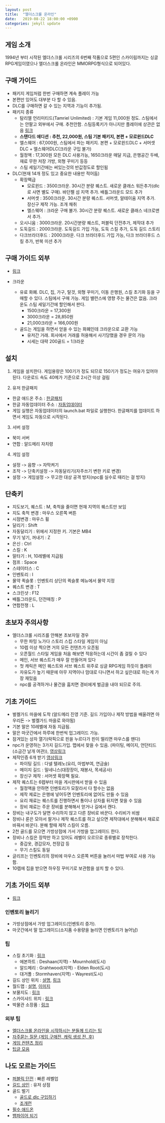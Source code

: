 ```yaml
---
layout: post
title:  "엘더스크롤 온라인"
date:   2019-08-22 18:00:00 +0900
categories: jekyll update
---
```


## 게임 소개

1994년 부터 시작된 엘더스크롤 시리즈의 6번째 작품으로 5편인 스카이림까지는 싱글 RPG게임이였으나 
엘더스크롤 온라인은 MMORPG형식으로 되어있다.

## 구매 가이드

- 패키지 게임처럼 한번 구매하면 계속 플레이 가능
- 본편만 있어도 대부분 다 할 수 있음.
- DLC를 구매하면 갈 수 있는 지역과 기능이 추가됨. 
- 패키지 종류
  - 탐리엘 언리미티드(Tamriel Unlimited) : 기본 게임 11,000원 정도. 스팀에서는 안팔고 외부에서 구매. 추천안함. 스팀등록키가 아니지만 플레이에 상관은 없음 [링크](https://www.cdkeys.com/pc/games/elder-scrolls-online-tamriel-unlimited-multiple-windows-and-mac-pc-cd-key)
  - **스탠다드 에디션 : 추천, 22,000원, 스팀 기본 패키지, 본편 + 모로윈드DLC**
  - 엘스웨어 : 67,000원, 스팀에서 파는 패키지. 본편 + 모로윈드DLC + 서머셋DLC + 엘스웨어DLC(크라운 구입 불가)
  - 월정액 : 17,300원 모든 DLC 사용가능, 1650크라운 매달 지급, 은행공간 두배, 재료 무한 저장 가방, 외형 꾸미기 등등  
  - 스팀 세일기간에는 써있는것의 반값정도로 할인됨
- DLC(현재 14개 정도 있고 중요한 내용만 적어둠)
  - 확장팩급
    - 모로윈드 : 3500크라운. 30시간 분량 퀘스트. 새로운 클래스 워든추가(dlc로 사면 별도 구매). 바던펠 섬 지역 추가. 배틀그라운드 모드 추가
    - 서머셋 : 3500크라운. 30시간 분량 퀘스트. 서머셋, 알테이움 지역 추가. 장신구 제작 가능. 조개 채취
    - 엘스웨어 : 크라운 구매 불가.  30시간 분량 퀘스트. 새로운 클래스 네크로맨서 추가.
  - 오시니움 : 3000크라운. 20시간분량 퀘스트, 퍼블릭 던전추가, 제작대 추가
  - 도둑길드 : 2000크라운. 도둑길드 가입 가능, 도둑 스킬 추가, 도둑 길드 스토리
  - 다크브라더후드 : 2000크라운. 다크 브라더후드 가입 가능, 다크 브라더후드 스킬 추가, 반복 미션 추가

## 구매 가이드 외부

- [링크](https://gall.dcinside.com/mgallery/board/view?id=eso&no=17912)


- 크라운
  - 유료 화폐. DLC, 집, 가구, 탈것, 외형 꾸미기, 이동 은행원, 스킬 초기화 등을 구매할 수 있다. 스팀에서 구매 가능. 게임 밸런스에 영향 주는 물건은 없음. 크라운도 스팀 세일기간에 할인해서 판다.
    - 1500크라운 = 17,300원
    - 3000크라운 = 28,850원
    - 21,000크라운 = 166,000원    
  - 골드는 게임을 하면서 얻을 수 있는 화폐인데 크라운으로 교환 가능
    - 유저간 거래. 회사에서 거래를 허용해서 사기당했을 경우 문의 가능
    - 시세는 대략 200골드 = 1크라운

## 설치

1. 게임을 설치한다. 게임용량은 100기가 정도 되므로 150기가 정도는 여유가 있어야 된다. 다운로드 속도 40메가 기준으로 2시간 이상 걸림

2. 유저 한글패치
- 한글 애드온 주소 : [한글패치][krpatch]
- 한글 자동업데이터 주소 : [자동업데이터][krupdater2]
- 게임 실행은 자동업데이터의 launch.bat 파일로 실행한다. 한글패치를 업데이트 하면서 게임도 자동으로 시작된다.

3. 서버 설정
- 북미 서버
- 연합 : 알드메리 자치령

4. 게임 설정
- 설정 -> 음향 -> 자막켜기
- 조작 -> 단축키설정 -> 자동달리기(자주쓰기 변한 키로 변경)
- 설정 -> 게임설정 -> 무고한 대상 공격 방지(npc를 실수로 때리는 걸 방지)

## 단축키

- 지도보기, 퀘스트 : M, 축척을 줄이면 현재 지역의 퀘스트만 보임
- 지도 축척 변경 : 마우스 오른쪽 버튼
- 시점변경 : 마우스 휠
- 달리기 : Shift
- 자동달리기 : 위에서 지정한 키. 기본은 MB4
- 무기 넣기, 꺼내기 : Z
- 은신 : Ctrl
- 스킬 : K
- 말타기 : H, 10레벨에 지급됨
- 점프 : Space
- 스테이터스 : C
- 인벤토리 : I
- 물약 퀵슬롯 : 인벤토리 상단의 퀵슬롯 메뉴에서 물약 지정
- 퀘스트 변경 : T
- 스크린샷 : F12
- 배틀그라운드, 던전매칭 : P
- 연합전쟁 : L

## 초보자 주의사항

- 엘더스크롤 시리즈를 안해본 초보자일 경우 
  - 무한 파밍 노가다 스토리 스킵 스타일 게임이 아님
  - 10렙 이상 찍으면 거의 모든 컨텐츠가 오픈됨
  - 오픈월드 스타일 게임을 처음 해보면 적응하는데 시간이 좀 걸릴 수 있다
  - 메인, 서브 퀘스트가 매우 잘 만들어져 있다
  - 첫 캐릭은 메인 퀘스트와 서브 퀘스트 위주로 싱글 RPG게임 하듯이 플레이  
  - 자유도가 높기 때문에 아무 지역이나 맘대로 다니면서 하고 싶은대로 하는게 가장 재밌음
  - npc를 공격하거나 물건을 훔치면 경비에게 벌금을 내야 되므로 주의.

## 기초 가이드

- 벌켈가드 마을에 도착 (알드메리 진영 기준. 길드 가입이나 제작 방법을 배울려면 아우리돈 -> 벌켈가드 마을로 와야됨)
- 기본 말은 10레벨에 자동 지급됨.
- 말은 마굿간에서 하루에 한번씩 업그레이드 가능. 
- 잠겨있는 상자 열기(락픽으로 핀을 누르다가 핀이 떨리면 마우스를 뗀다)
- npc가 운영하는 3가지 길드가입. 맵에서 찾을 수 있음. (파이팅, 메이지, 언던티드(소금간 날개 여관)), [영상링크][guild-youtube]
- 제작인증 6개 받기 [영상링크][made-youtube]
  - 파이팅 길드 : 다넬 텔레노(요리, 마법부여, 연금술)
  - 메이지 길드 : 밀네니스(대장장이, 재봉사, 목세공사)
  - 장신구 제작 : 서머셋 확장팩 필요.
 - 제작 퀘스트는 6렙부터 마을 게시판에서 받을 수 있음
   - 월정액을 안하면 인벤토리가 모잘라서 다 할수는 없음
   - 제작 제료는 은행에 넣어두면 인벤토리에 없어도 만들 수 있음
   - 요리 재료는 퀘스트를 진행하면서 통이나 상자를 뒤지면 찾을 수 있음
   - 장비 재료는 주운 장비를 분해해서 얻거나 길에서 캔다.
 - 장비는 내구도가 달면 수리하지 않고 다른 장비로 바꾼다. 수리비가 비쌈
 - 장비나 룬은 모아서 팔거나 제작 퀘스트를 하고 싶으면 제작대에서 분해해서 재료로 바꿔서 바꾼다. 분해 할때 제작 스킬이 오름.
 - 2천 골드를 모으면 가방상점에 가서 가방을 업그레이드 한다.
 - 장비나 스킬은 장착만 하고 있어도 레벨이 오르므로 종류별로 장착한다.
   - 중갑옷, 경갑모자, 천장갑 등
   - 무기 스킬도 동일
 - 글리프는 인벤토리의 장비에 마우스 오른쪽 버튼을 눌러서 마법 부여로 사용 가능함.
 - 10렙에 집을 받으면 하우징 꾸미기로 보관함을 설치 할 수 있다.

 ## 기초 가이드 외부

 - [링크](https://gall.dcinside.com/mgallery/board/view/?id=eso&no=23110&s_type=search_all&s_keyword=%EC%A1%B0%EA%B0%9C&page=1)

### 인벤토리 늘리기
- 가방상점에서 가방 업그레이드(인벤토리 증가). 
- 마굿간에서 말 업그레이드(소지품 수용량을 늘리면 인벤토리가 늘어남)

### 팁

- 스킬 초기화 : [링크](https://gall.dcinside.com/mgallery/board/view?id=eso&no=3412)
  - 에본하트 : Deshaan(지역) - Mournhold(도시)
  - 알드메리 : Grahtwood(지역) - Elden Root(도시)
  - 대거폴 : Stormhaven(지역) - Wayrest(도시)
- 길드 상인 위치 : [설명](https://gall.dcinside.com/mgallery/board/view/?id=eso&no=7994&search_pos=-9566&s_type=search_all&s_keyword=%EA%B8%B8%EB%93%9C%EC%83%81%EC%A0%90&page=1), [링크](https://us.tamrieltradecentre.com/pc/Trade)
- 월드맵 : [설명](https://game-maps.com/ESO/Tamriel-ESO-World-Map.asp), [이미지]({{site.baseurl}}/assets/img/eso/ESO-World-Map-Tamriel.webp)
- 보물지도 : [링크](http://tamrieljournal.com/treasure-map-locations/)
- 스카이샤드 위치 : [링크](http://tamrieljournal.com/eso-skyshard-location-map/)
- 박물관 소장품 : [링크](https://gall.dcinside.com/mgallery/board/view/?id=eso&no=11808&search_pos=-19572&s_type=search_all&s_keyword=%EC%86%8C%EC%9E%A5%ED%92%88&page=1)

### 외부 팁

- [엘더스크롤 온라인을 시작하시는 분들께 드리는 팁](https://bbs.ruliweb.com/game/80934/read/8170033)
- [자주묻는 질문 (게임 구매전, 캐릭 생성 전, 후)](https://gall.dcinside.com/mgallery/board/view/?id=eso&no=17912&search_pos=-19518&s_type=search_all&s_keyword=%ED%8E%8D%EB%8D%98&page=1)
- [게임 컨텐츠 정리](https://gall.dcinside.com/mgallery/board/view/?id=eso&no=27480&s_type=search_all&s_keyword=%EA%B3%B5%EC%84%B1%EC%A0%84&page=1)
- [팁글 모음](https://gall.dcinside.com/mgallery/board/view/?id=eso&no=12771&page=3)

## 나도 모르는 가이드

- [퍼블릭 던전](https://en.uesp.net/wiki/Online:Public_Dungeons) : 빠른 레벨업
- [길드 상인](https://gall.dcinside.com/mgallery/board/view/?id=eso&no=11885&s_type=search_all&s_keyword=%ED%8A%B8%EB%A0%88%EC%9D%B4%EB%94%A9&search_pos=-19502&page=1) : 유저 상점
- 골드 벌기
  - [골드로 dlc 구입하기](https://gall.dcinside.com/mgallery/board/view/?id=eso&no=27545&s_type=search_all&s_keyword=%EA%B3%A8%EB%93%9C&page=4)
  - [조개런](https://gall.dcinside.com/mgallery/board/view/?id=eso&no=22987&s_type=search_all&s_keyword=%EA%B3%A8%EB%93%9C&page=8)
- [필수 애드온](https://gall.dcinside.com/mgallery/board/view/?id=eso&no=30090&page=1)
- [뱀파이어 되기](https://gall.dcinside.com/mgallery/board/view/?id=eso&no=4055&search_pos=-9539&s_type=search_all&s_keyword=%EB%A7%88%EC%9D%84+%EC%82%AC%EB%9E%8C&page=1)

[krpatch]: https://gall.dcinside.com/mgallery/board/view/?id=eso&no=25878&exception_mode=notice&page=1
[krupdater2]: https://gall.dcinside.com/mgallery/board/view/?id=eso&no=25301&exception_mode=recommend&search_head=30&page=1
[guild-youtube]: https://youtu.be/QR5sk108cgA
[made-youtube]: https://youtu.be/62cLP0Mkhe0
